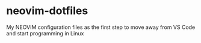 # neovim-dotfiles
My NEOVIM configuration files as the first step to move away from VS Code and start programming in Linux

